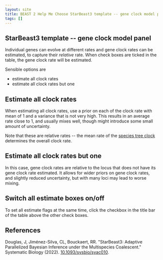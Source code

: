 ```yaml
---
layout: site
title: BEAST 2 Help Me Choose StarBeast3 template -- gene clock model panel
tags: []
---
```


## StarBeast3 template -- gene clock model panel


Individual genes can evolve at different rates and gene clock rates can be estimated, to capture their *relative* rate. 
When check boxes are ticked in the table, the gene clock rate will be estimated.

Sensible options are 
* estimate all clock rates
* estimate all clock rates but one

## Estimate all clock rates

When estimating all clock rates, use a prior on each of the clock rate with mean of 1 and a variance that is not very high.
This results in an average rate close to 1, and usually mixes well, though might introduce some small amount of uncertainty.

Note that these are relative rates -- the mean rate of the [species tree clock ](../../StarBeast3/Species_Clock_Model/) determines the overall clock rate.

## Estimate all clock rates but one

In this case, gene clock rates are relative to the locus that does not have its gene clock rate estimated. 
It allows for wider priors on gene clock rates, and slightly reduced uncertainty, but with many loci may lead to worse mixing.


## Switch all estimate boxes on/off

To set all estimate flags at the same time, click the checkbox in the title bar of the table above the other check boxes.


## References

Douglas, J, Jiménez-Silva, CL, Bouckaert, RR. "StarBeast3: Adaptive Parallelized Bayesian Inference under the Multispecies Coalescent." Systematic Biology (2022). <a href="https://doi.org/10.1093/sysbio/syac010">10.1093/sysbio/syac010</a>.


